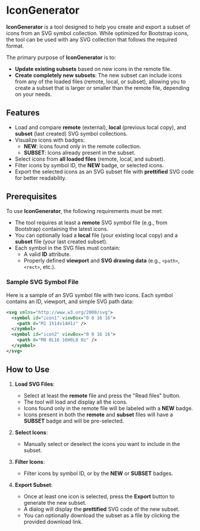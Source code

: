 # IconGenerator

**IconGenerator** is a tool designed to help you create and export a subset of icons from an SVG symbol collection. While optimized for Bootstrap icons, the tool can be used with any SVG collection that follows the required format.

The primary purpose of **IconGenerator** is to:
- **Update existing subsets** based on new icons in the remote file.
- **Create completely new subsets**: The new subset can include icons from any of the loaded files (remote, local, or subset), allowing you to create a subset that is larger or smaller than the remote file, depending on your needs.

## Features

- Load and compare **remote** (external), **local** (previous local copy), and **subset** (last created) SVG symbol collections.
- Visualize icons with badges:
  - **NEW**: Icons found only in the remote collection.
  - **SUBSET**: Icons already present in the subset.
- Select icons from **all loaded files** (remote, local, and subset).
- Filter icons by symbol ID, the **NEW** badge, or selected icons.
- Export the selected icons as an SVG subset file with **prettified** SVG code for better readability.

## Prerequisites

To use **IconGenerator**, the following requirements must be met:
- The tool requires at least a **remote** SVG symbol file (e.g., from Bootstrap) containing the latest icons.
- You can optionally load a **local** file (your existing local copy) and a **subset** file (your last created subset).
- Each symbol in the SVG files must contain:
  - A valid **ID** attribute.
  - Properly defined **viewport** and **SVG drawing data** (e.g., `<path>`, `<rect>`, etc.).

### Sample SVG Symbol File

Here is a sample of an SVG symbol file with two icons. Each symbol contains an ID, viewport, and simple SVG path data:

```xml
<svg xmlns="http://www.w3.org/2000/svg">
  <symbol id="icon1" viewBox="0 0 16 16">
    <path d="M1 1h14v14H1z" />
  </symbol>
  <symbol id="icon2" viewBox="0 0 16 16">
    <path d="M8 0L16 16H0L8 0z" />
  </symbol>
</svg>
```

## How to Use

1. **Load SVG Files**: 
   - Select at least the **remote** file and press the "Read files" button.
   - The tool will load and display all the icons.
   - Icons found only in the remote file will be labeled with a **NEW** badge.
   - Icons present in both the **remote** and **subset** files will have a **SUBSET** badge and will be pre-selected.

2. **Select Icons**:
   - Manually select or deselect the icons you want to include in the subset.

3. **Filter Icons**:
   - Filter icons by symbol ID, or by the **NEW** or **SUBSET** badges.

4. **Export Subset**:
   - Once at least one icon is selected, press the **Export** button to generate the new subset.
   - A dialog will display the **prettified** SVG code of the new subset.
   - You can optionally download the subset as a file by clicking the provided download link.